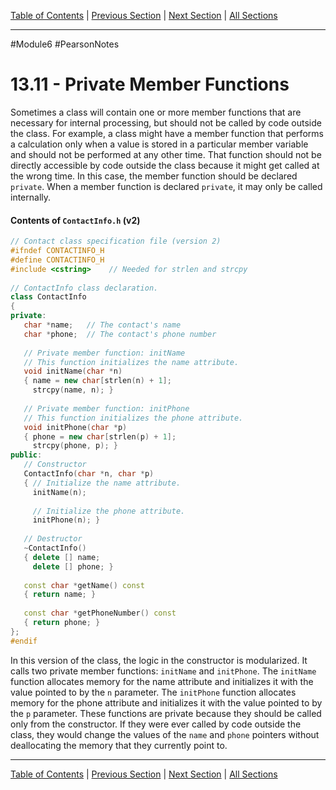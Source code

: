 [Table of Contents](/README.md) | [Previous Section](13.10%20-%20Overloading%20Constructors.md) | [Next Section](13.12%20-%20Arrays%20of%20Objects.md) | [All Sections](/Module%206/Pearson%20Notes/)
***
#Module6 #PearsonNotes
# 13.11 - Private Member Functions
Sometimes a class will contain one or more member functions that are necessary for internal processing, but should not be called by code outside the class. For example, a class might have a member function that performs a calculation only when a value is stored in a particular member variable and should not be performed at any other time. That function should not be directly accessible by code outside the class because it might get called at the wrong time. In this case, the member function should be declared `private`. When a member function is declared `private`, it may only be called internally.

#### Contents of `ContactInfo.h` (v2)
```c++
// Contact class specification file (version 2) 
#ifndef CONTACTINFO_H 
#define CONTACTINFO_H 
#include <cstring>    // Needed for strlen and strcpy 
 
// ContactInfo class declaration. 
class ContactInfo 
{ 
private: 
   char *name;   // The contact's name 
   char *phone;  // The contact's phone number 
 
   // Private member function: initName 
   // This function initializes the name attribute. 
   void initName(char *n) 
   { name = new char[strlen(n) + 1]; 
     strcpy(name, n); } 
 
   // Private member function: initPhone 
   // This function initializes the phone attribute. 
   void initPhone(char *p) 
   { phone = new char[strlen(p) + 1]; 
     strcpy(phone, p); } 
public: 
   // Constructor 
   ContactInfo(char *n, char *p) 
   { // Initialize the name attribute. 
     initName(n); 
 
     // Initialize the phone attribute. 
     initPhone(n); } 
 
   // Destructor 
   ~ContactInfo() 
   { delete [] name; 
     delete [] phone; } 
 
   const char *getName() const 
   { return name; } 
 
   const char *getPhoneNumber() const 
   { return phone; } 
}; 
#endif 
```
In this version of the class, the logic in the constructor is modularized. It calls two private member functions: `initName` and `initPhone`. The `initName` function allocates memory for the name attribute and initializes it with the value pointed to by the `n` parameter. The `initPhone` function allocates memory for the phone attribute and initializes it with the value pointed to by the `p` parameter. These functions are private because they should be called only from the constructor. If they were ever called by code outside the class, they would change the values of the `name` and `phone` pointers without deallocating the memory that they currently point to.
***
[Table of Contents](/README.md) | [Previous Section](13.10%20-%20Overloading%20Constructors.md) | [Next Section](13.12%20-%20Arrays%20of%20Objects.md) | [All Sections](/Module%206/Pearson%20Notes/)